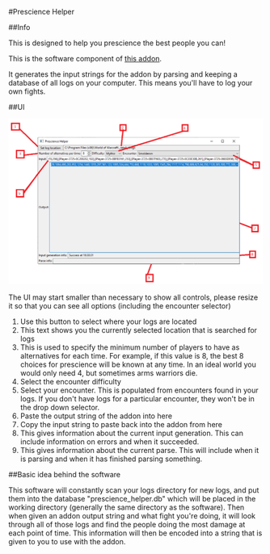 #Prescience Helper

##Info

This is designed to help you prescience the best people you can!

This is the software component of [this addon](https://www.curseforge.com/wow/addons/prescience-helper).

It generates the input strings for the addon by parsing and keeping a database of all logs on your computer. This means you'll have to log your own fights.

##UI

![the ui](https://github.com/dekibeki/prescience_helper_exe/blob/main/doc/prescience_helper_ui.png?raw=true)

The UI may start smaller than necessary to show all controls, please resize it so that you can see all options (including the encounter selector)

1. Use this button to select where your logs are located
2. This text shows you the currently selected location that is searched for logs
3. This is used to specify the minimum number of players to have as alternatives for each time. For example, if this value is 8, the best 8 choices for prescience will be known at any time. In an ideal world you would only need 4, but sometimes arms warriors die.
4. Select the encounter difficulty
5. Select your encounter. This is populated from encounters found in your logs. If you don't have logs for a particular encounter, they won't be in the drop down selector.
6. Paste the output string of the addon into here
7. Copy the input string to paste back into the addon from here
8. This gives information about the current input generation. This can include information on errors and when it succeeded.
9. This gives information about the current parse. This will include when it is parsing and when it has finished parsing something.

##Basic idea behind the software

This software will constantly scan your logs directory for new logs, and put them into the database "prescience_helper.db" which will be placed in the working directory (generally the same directory as the software).
Then when given an addon output string and what fight you're doing, it will look through all of those logs and find the people doing the most damage at each point of time.
This information will then be encoded into a string that is given to you to use with the addon.

